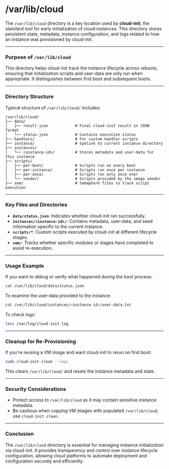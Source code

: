 # /var/lib/cloud

The `/var/lib/cloud` directory is a key location used by **cloud-init**, the standard tool for early initialization of cloud instances. This directory stores persistent state, metadata, instance configuration, and logs related to how an instance was provisioned by cloud-init.

---

### Purpose of `/var/lib/cloud`

This directory helps cloud-init track the instance lifecycle across reboots, ensuring that initialization scripts and user-data are only run when appropriate. It distinguishes between first boot and subsequent boots.

---

### Directory Structure

Typical structure of `/var/lib/cloud/` includes:

```plaintext
/var/lib/cloud/
├── data/
│   ├── result.json            # Final cloud-init result in JSON format
│   └── status.json            # Contains execution status
├── handlers/                  # For custom handler scripts
├── instance/                  # Symlink to current instance directory
├── instances/
│   └── <instance-id>/         # Stores metadata and user-data for this instance
├── scripts/
│   ├── per-boot/              # Scripts run on every boot
│   ├── per-instance/          # Scripts run once per instance
│   ├── per-once/              # Scripts run only once ever
│   └── vendor/                # Scripts provided by the image vendor
├── sem/                       # Semaphore files to track script execution
```

---

### Key Files and Directories

- **`data/status.json`**: Indicates whether cloud-init ran successfully.
- **`instances/<instance-id>/`**: Contains metadata, user-data, and seed information specific to the current instance.
- **`scripts/*`**: Custom scripts executed by cloud-init at different lifecycle stages.
- **`sem/`**: Tracks whether specific modules or stages have completed to avoid re-execution.

---

### Usage Example

If you want to debug or verify what happened during the boot process:

```bash
cat /var/lib/cloud/data/status.json
```

To examine the user-data provided to the instance:

```bash
cat /var/lib/cloud/instances/<instance-id>/user-data.txt
```

To check logs:

```bash
less /var/log/cloud-init.log
```

---

### Cleanup for Re-Provisioning

If you're reusing a VM image and want cloud-init to rerun on first boot:

```bash
sudo cloud-init clean --logs
```

This clears `/var/lib/cloud/` and resets the instance metadata and state.

---

### Security Considerations

- Protect access to `/var/lib/cloud` as it may contain sensitive instance metadata.
- Be cautious when copying VM images with populated `/var/lib/cloud`; use `cloud-init clean`.

---

### Conclusion

The `/var/lib/cloud` directory is essential for managing instance initialization via cloud-init. It provides transparency and control over instance lifecycle configuration, allowing cloud platforms to automate deployment and configuration securely and efficiently.
